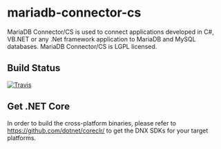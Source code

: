# mariadb-connector-cs
MariaDB Connector/CS is used to connect applications developed in C#, VB.NET or any .Net framework application to MariaDB and MySQL databases. MariaDB Connector/CS is LGPL licensed.

Build Status
------------
[![Travis](https://travis-ci.org/noahvans/mariadb-connector-cs.svg?branch=master)](https://travis-ci.org/noahvans/mariadb-connector-cs)

Get .NET Core
-------------
In order to build the cross-platform binaries, please refer to https://github.com/dotnet/coreclr/ to get the DNX SDKs for your target platforms.
